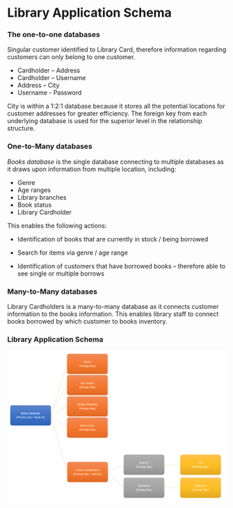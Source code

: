 # Library Application Schema

###  The one-to-one databases

Singular customer identified to Library Card, therefore information regarding customers can only belong to one customer. 

- Cardholder – Address
- Cardholder – Username
- Address – City
- Username - Password

City is within a 1:2:1 database because it stores all the potential locations for customer addresses for greater efficiency. The foreign key from each underlying database is used for the superior level in the relationship structure. 



### One-to-Many databases

*Books database* is the single database connecting to multiple databases as it draws upon information from multiple location, including: 

- Genre
- Age ranges
- Library branches
- Book status
- Library Cardholder



This enables the following actions:

- Identification of books that are currently in stock / being borrowed

- Search for items via genre / age range

- Identification of customers that have borrowed books – therefore able to see single or multiple borrows

  

### Many-to-Many databases

Library Cardholders is a many-to-many database as it connects customer information to the books information. This enables library staff to connect books borrowed by which customer to books inventory.  



### Library Application Schema

![LibraryApplicationSchema](images/LibraryApplicationSchema.png)

